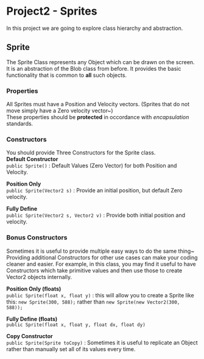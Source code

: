 # Project2 - Sprites
  
In this project we are going to explore class hierarchy and abstraction.  
  
## Sprite
The Sprite Class represents any Object which can be drawn on the screen.  It is an abstraction of the Blob class from before.  It provides the basic functionality that is common to **all** such objects.

### Properties
All Sprites must have a Position and Velocity vectors.  (Sprites that do not move simply have a Zero velocity vector~)  
These properties should be **protected** in occordance with *encapsulation* standards.
  
### Constructors
You should provide Three Constructors for the Sprite class.  
**Default Constructor**  
`public Sprite()` : Default Values (Zero Vector) for both Position and Velocity.  
  
**Position Only**  
`public Sprite(Vector2 s)` : Provide an initial position, but default Zero velocity.
  
**Fully Define**  
`public Sprite(Vector2 s, Vector2 v)` : Provide both initial position and velocity.
  
### Bonus Constructors
Sometimes it is useful to provide multiple easy ways to do the same thing~  Providing additional Constructors for other use cases can make your coding cleaner and easier.  For example, in this class, you may find it useful to have Constructors which take primitive values and then use those to create Vector2 objects internally.  
  
**Position Only (floats)**  
`public Sprite(float x, float y)` : this will allow you to create a Sprite like this:  `new Sprite(300, 588);` rather than `new Sprite(new Vector2(300, 588));`  
  
**Fully Define (floats)**  
`public Sprite(float x, float y, float dx, float dy)`  
  
**Copy Constructor**  
`public Sprite(Sprite toCopy)` : Sometimes it is useful to replicate an Object rather than manually set all of its values every time.  
